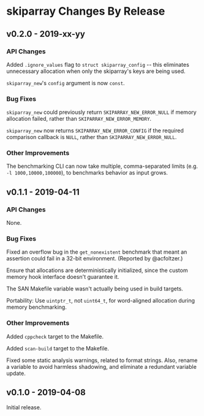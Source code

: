 # skiparray Changes By Release

## v0.2.0 - 2019-xx-yy

### API Changes

Added `.ignore_values` flag to `struct skiparray_config` -- this
eliminates unnecessary allocation when only the skiparray's keys
are being used.

`skiparray_new`'s `config` argument is now `const`.

### Bug Fixes

`skiparray_new` could previously return `SKIPARRAY_NEW_ERROR_NULL` if
memory allocation failed, rather than `SKIPARRAY_NEW_ERROR_MEMORY`.

`skiparray_new` now returns `SKIPARRAY_NEW_ERROR_CONFIG` if the required
comparison callback is `NULL`, rather than `SKIPARRAY_NEW_ERROR_NULL`.

### Other Improvements

The benchmarking CLI can now take multiple, comma-separated limits (e.g.
`-l 1000,10000,100000`), to benchmarks behavior as input grows.


## v0.1.1 - 2019-04-11

### API Changes

None.

### Bug Fixes

Fixed an overflow bug in the `get_nonexistent` benchmark that meant an
assertion could fail in a 32-bit environment. (Reported by @acfoltzer.)

Ensure that allocations are deterministically initialized, since the
custom memory hook interface doesn't guarantee it.

The SAN Makefile variable wasn't actually being used in build targets.

Portability: Use `uintptr_t`, not `uint64_t`, for word-aligned
allocation during memory benchmarking.

### Other Improvements

Added `cppcheck` target to the Makefile.

Added `scan-build` target to the Makefile.

Fixed some static analysis warnings, related to format strings. Also,
rename a variable to avoid harmless shadowing, and eliminate a redundant
variable update.


## v0.1.0 - 2019-04-08

Initial release.
